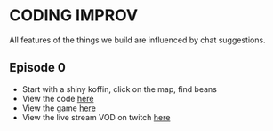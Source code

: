 # CODING IMPROV

All features of the things we build are influenced by chat suggestions.

## Episode 0

* Start with a shiny koffin, click on the map, find beans
* View the code [here](./episode_000)
* View the game [here](https://bean-hiker.now.sh)
* View the live stream VOD on twitch [here](https://www.twitch.tv/videos/626607916)
